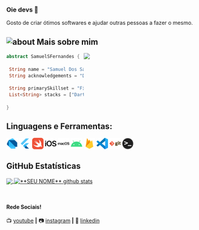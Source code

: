 ### Oie devs 👋

Gosto de criar ótimos softwares e ajudar outras pessoas a fazer o mesmo.

## <img width="45" alt="about" src="https://raw.github.com/elizarov/elizarov/master/about.png"> Mais sobre mim

<img align="right" width="300" src="https://64.media.tumblr.com/tumblr_mbt3emHjt21qhansmo1_500.gif" />


```dart
abstract SamuelSFernandes {

 String name = "Samuel Dos Santos Fernandes"
 String acknowledgements = "Desenvolvimento mobile"
 
 String primarySkillset = "Firebase, Getx, Mobx, SCRUM"
 List<String> stacks = ["Dart", "Flutter", "Swift"] 

}
```

## **Linguagens e Ferramentas:**  

<code><img height="30" src="https://raw.githubusercontent.com/github/explore/80688e429a7d4ef2fca1e82350fe8e3517d3494d/topics/dart/dart.png"></code>
<code><img height="30" src="https://raw.githubusercontent.com/github/explore/80688e429a7d4ef2fca1e82350fe8e3517d3494d/topics/flutter/flutter.png"></code>
<code><img height="30" src="https://raw.githubusercontent.com/github/explore/80688e429a7d4ef2fca1e82350fe8e3517d3494d/topics/swift/swift.png"></code>
<code><img height="30" src="https://raw.githubusercontent.com/github/explore/80688e429a7d4ef2fca1e82350fe8e3517d3494d/topics/ios/ios.png"></code>
<code><img height="30" src="https://raw.githubusercontent.com/github/explore/80688e429a7d4ef2fca1e82350fe8e3517d3494d/topics/macos/macos.png"></code>
<code><img height="30" src="https://raw.githubusercontent.com/github/explore/80688e429a7d4ef2fca1e82350fe8e3517d3494d/topics/android/android.png"></code>
<code><img height="30" src="https://raw.githubusercontent.com/github/explore/80688e429a7d4ef2fca1e82350fe8e3517d3494d/topics/firebase/firebase.png"></code>
<code><img height="30" src="https://raw.githubusercontent.com/github/explore/80688e429a7d4ef2fca1e82350fe8e3517d3494d/topics/visual-studio-code/visual-studio-code.png"></code>
<code><img height="30" src="https://raw.githubusercontent.com/github/explore/80688e429a7d4ef2fca1e82350fe8e3517d3494d/topics/git/git.png"></code>
<code><img height="30" src="https://raw.githubusercontent.com/github/explore/80688e429a7d4ef2fca1e82350fe8e3517d3494d/topics/terminal/terminal.png"></code>




## **GitHub Estatísticas**

<a href="https://github.com/SamuelSFernandes">
  <img align="center" src="https://github-readme-stats.vercel.app/api/top-langs/?username=SamuelSFernandes&theme=dracula&count_private=true" />
</a>

<a href="https://github.com/SamuelSFernandes">
 <img align="center" src="https://github-readme-stats.vercel.app/api?username=SamuelSFernandes&show_icons=true&count_private=true&theme=dracula&line_height=27" alt="**SEU NOME** github stats"/>
</a>

[website]: https://codedev.ga/
[youtube]: https://www.youtube.com/user/SEUYOUTUBE/
[instagram]: https://www.instagram.com/naumseikaka/
[linkedin]: https://www.linkedin.com/in/samuel-fernandes-b58a851ba/
<br>

#### Rede Sociais!

<!-- 🏡 [website][website] **|**  -->
📺 [youtube][youtube] **|** 
📷 [instagram][instagram] **|** 
👔 [linkedin][linkedin]
